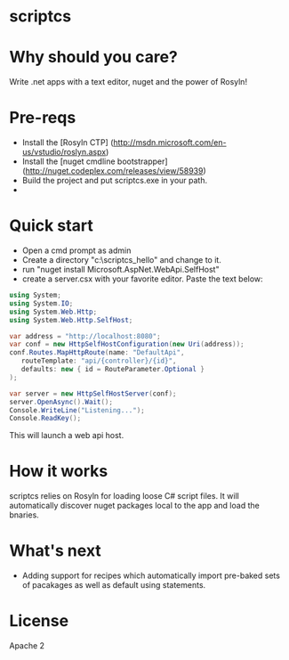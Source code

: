 scriptcs
========

# Why should you care?
Write .net apps with a text editor, nuget and the power of Rosyln!

# Pre-reqs

* Install the [Rosyln CTP] (http://msdn.microsoft.com/en-us/vstudio/roslyn.aspx)
* Install the [nuget cmdline bootstrapper] (http://nuget.codeplex.com/releases/view/58939)
* Build the project and put scriptcs.exe in your path.
* 

# Quick start
* Open a cmd prompt as admin
* Create a directory "c:\scriptcs_hello" and change to it.
* run "nuget install Microsoft.AspNet.WebApi.SelfHost"
* create a server.csx with your favorite editor. Paste the text below:

```csharp
using System;
using System.IO;
using System.Web.Http;
using System.Web.Http.SelfHost;

var address = "http://localhost:8080";
var conf = new HttpSelfHostConfiguration(new Uri(address));
conf.Routes.MapHttpRoute(name: "DefaultApi",
   routeTemplate: "api/{controller}/{id}",
   defaults: new { id = RouteParameter.Optional }
);

var server = new HttpSelfHostServer(conf);
server.OpenAsync().Wait();
Console.WriteLine("Listening...");
Console.ReadKey();
```

This will launch a web api host.

# How it works
scriptcs relies on Rosyln for loading loose C# script files. It will automatically discover nuget packages local to the app and load the bnaries.

# What's next
* Adding support for recipes which automatically import pre-baked sets of pacakages as well as default using statements.

# License 
Apache 2
